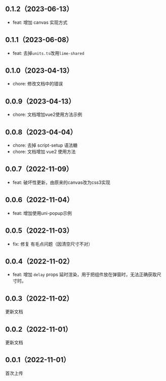 ## 0.1.2（2023-06-13）
- feat: 增加 canvas 实现方式
## 0.1.1（2023-06-08）
- feat: 去掉`units.ts`改用`lime-shared`
## 0.1.0（2023-04-13）
- chore: 修改文档中的错误
## 0.0.9（2023-04-13）
- chore: 文档增加vue2使用方法示例
## 0.0.8（2023-04-04）
- chore: 去掉 script-setup 语法糖
- chore: 文档增加 vue2 使用方法
## 0.0.7（2022-11-09）
- feat: 破坏性更新，由原来的canvas改为css3实现
## 0.0.6（2022-11-04）
- feat: 增加使用uni-popup示例
## 0.0.5（2022-11-03）
- fix: 修复 有毛点问题（因清空尺寸不对）
## 0.0.4（2022-11-02）
- feat: 增加  `delay` props 延时渲染，用于把组件放在弹窗时，无法正确获取尺寸时。
## 0.0.3（2022-11-02）
更新文档
## 0.0.2（2022-11-01）
更新文档
## 0.0.1（2022-11-01）
首次上传
